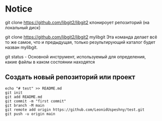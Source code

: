 # Notice

git clone https://github.com/libgit2/libgit2 клонироует репозиторий (на локальный диск)

 git clone https://github.com/libgit2/libgit2 mylibgit
Эта команда делает всё то же самое, что и предыдущая, только результирующий каталог будет назван mylibgit.

git status - Основной инструмент, используемый для определения, какие файлы в каком состоянии находятся 


## Создать новый репозиторий или проект

```
echo "# test" >> README.md
git init
git add README.md
git commit -m "first commit"
git branch -M main
git remote add origin https://github.com/LeonidUspeshny/test.git
git push -u origin main
```
